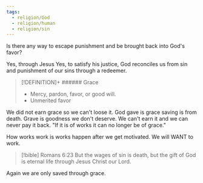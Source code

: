 ```yaml
---
tags:
  - religion/God
  - religion/human
  - religion/sin
---
```

Is there any way to escape punishment and be brought back into God's favor? 

Yes, through Jesus
Yes, to satisfy his justice, God reconciles us from sin and punishment of our sins through a redeemer. 

> [!DEFINITION]+ ###### Grace
> - Mercy, pardon, favor, or good will. 
> - Unmerited favor

We did not earn grace so we can't loose it. God gave is grace saving is from death. Grave is goodness we don't deserve. We can't earn it and we can never pay it back. "If it is of works it can no longer be of grace." 

How works work is works happen after we get motivated. We will WANT to work. 
> [!bible] Romans 6:23
> But the wages of sin is death, but the gift of God is eternal life through Jesus Christ our Lord. 

Again we are only saved through grace. 